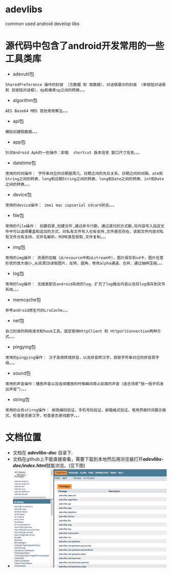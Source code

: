 # adevlibs
common used android develop libs 


# 源代码中包含了android开发常用的一些工具类库

*	adevutil包

```
SharedPreference 操作的封装 （方数据 和 取数据）、对话框展示的封装 （单按钮对话框 和 双按钮对话框）、dp和像素sp之间的转换。。。

```

*	algorithm包

```
AES Base64 MD5 其他常用算法。。。
```

*	api包

```
模拟创建假数据。。。
```

*	app包

```
针对Android Apk的一些操作：卸载  shortcut 版本信息 窗口尺寸信息。。。
```

*	datetime包

```
常用的时间操作： 字符串对应的日期是周几、日期之间的先后关系、日期之间的间隔、ate和String之间的转换、long和日期String之间的转换、long和Date之间的转换、int和Date之间的转换。。。
```

*	device包

```
常用的device操作： imei mac cupserial sdcard状态。。。
```

*	file包

```
常用的file操作： 创建目录,创建文件,通过命令行删，通过递归的方式删,将内容写入指定文件中可以选择覆盖和追加的方式，对私有文件写入也有支持,文件是否存在，读取文件内容对私有文件也有支持，文件名解析，MIME类型获取,文件复制。。。
```

*	img包

```
常用的img操作： 资源的加载（从resource中和从stream中），图片保存到sd卡，图片任意形状的放大缩小,从资源ID读取图片，反转，圆角，修改alpha通道，合并，通过抽样压缩。。。
```

*	log包

```
常用的log操作： 无缝是配合android系统的log，扩充了log输出内容以及将log保存到文件系统。。。
```

*	memcache包

```
参考android原生代码LruCache。。。
```

*	net包

```
自己封装的网络请求和hook工具。底层使用HttpClient 和 HttpUrlConnection两种方式。。。
```

*	pingying包

```
常用的pingying操作： 汉子高效转成拼音，以及拼音转汉字，获取字符串对应的拼音首字母。。。
```

*	sound包

```
常用的声音操作：播放声音以及连续播放的时候瞬间停止前面的声音（适合场景“摇一摇手机发出声音”）。。。
```

*	string包

```
常用的业务stirng操作： 邮政编码验证，手机号码验证，邮箱格式验证，常用界面时间展示格式，检查是否是汉字，检查是否是纯数字。。。
```



# 文档位置
*	文档在 ***adevlibs-doc*** 目录下.
*  文档在github上不能直接查看，需要下载到本地然后用浏览器打开***adevlibs-doc/index.html***就能浏览。(见下图)  
*  ![](pics/adevlibs-doc-pic1.png)

	

